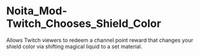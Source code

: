 # Noita_Mod-Twitch_Chooses_Shield_Color
Allows Twitch viewers to redeem a channel point reward that changes your shield color via shifting magical liquid to a set material.
